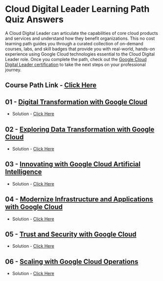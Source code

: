 # Cloud Digital Leader Learning Path Quiz Answers
A Cloud Digital Leader can articulate the capabilities of core cloud products and services and understand how they benefit organizations. This no cost learning path guides you through a curated collection of on-demand courses, labs, and skill badges that provide you with real-world, hands-on experience using Google Cloud technologies essential to the Cloud Digital Leader role. Once you complete the path, check out the [Google Cloud Digital Leader certification](https://cloud.google.com/certification/cloud-digital-leader) to take the next steps on your professional journey.

## Course Path Link - [Click Here](https://www.cloudskillsboost.google/paths/9)

## 01 - [Digital Transformation with Google Cloud](https://www.cloudskillsboost.google/paths/9/course_templates/266)

- Solution - [Click Here](https://www.youtube.com/playlist?list=PLVyfLG0N2WQzhqfIi0FKelBPyjmOjf7xo)

## 02 - [Exploring Data Transformation with Google Cloud](https://www.cloudskillsboost.google/paths/9/course_templates/267)

- Solution - [Click Here](https://www.youtube.com/playlist?list=PLVyfLG0N2WQz5JchnVXX8MRsfLL69fehY)

## 03 - [Innovating with Google Cloud Artificial Intelligence](https://www.cloudskillsboost.google/paths/9/course_templates/946)

- Solution - [Click Here](https://www.youtube.com/playlist?list=PLVyfLG0N2WQzYe3vXatEHeIRTU45By1FK)

## 04 - [Modernize Infrastructure and Applications with Google Cloud](https://www.cloudskillsboost.google/paths/9/course_templates/265)

- Solution - [Click Here](https://www.youtube.com/playlist?list=PLVyfLG0N2WQx6z84MYDfVlffQ_W9gHxU5)

## 05 - [Trust and Security with Google Cloud](https://www.cloudskillsboost.google/paths/9/course_templates/945)

- Solution - [Click Here](https://www.youtube.com/playlist?list=PLVyfLG0N2WQxRLJQQu3XlX5sBG-tgIra2)

## 06 - [Scaling with Google Cloud Operations](https://www.cloudskillsboost.google/paths/9/course_templates/271)

- Solution - [Click Here](https://www.youtube.com/playlist?list=PLVyfLG0N2WQyjg0z914q8cZt4ffEC-3Xn)

